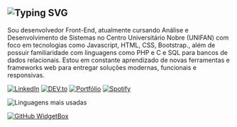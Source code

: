 ## ![Typing SVG](https://readme-typing-svg.herokuapp.com/?lines=Olá!+me+chamo+Allan+Kennedy&font=Fira%20Code¢er=true&width=380&height=50)


Sou desenvolvedor Front-End, atualmente cursando Análise e Desenvolvimento de Sistemas no Centro Universitário Nobre (UNIFAN) com foco em tecnologias como Javascript, HTML, CSS, Bootstrap., além de possuir familiaridade com linguagens como PHP e C e SQL para bancos de dados relacionais. Estou em constante aprendizado de novas ferramentas e frameworks web para entregar soluções modernas, funcionais e responsivas.

<a href="https://www.linkedin.com/in/allankennedys/" target="_blank"><img src="https://img.shields.io/badge/LinkedIn-%230077B5.svg?&style=flat-square&logo=linkedin&logoColor=white" alt="LinkedIn"></a>
<a href="https://dev.to/allankennedys" target="_blank"><img src="https://img.shields.io/badge/DEV-%230A0A0A.svg?&style=flat-square&logo=DEV.to&logoColor=white" alt="DEV.to"></a>
<a href="https://allankennedys.VERCEL.APP" target="_blank"><img src="https://img.shields.io/badge/Portf%C3%B3lio-%230A0A0A.svg?&style=flat-square&color=blue" alt="Portfólio"></a>
<a href="https://open.spotify.com/playlist/0DXmPVpdik6ujzpnV8YOFk" target="_blank"><img src="https://img.shields.io/badge/Spotify-%231ED760.svg?&style=flat-square&logo=spotify&logoColor=white" alt="Spotify"></a>

![Linguagens mais usadas](https://github-readme-stats.vercel.app/api/top-langs/?username=allankennedys&layout=compact&theme=light)

[![GitHub WidgetBox](https://github-widgetbox.vercel.app/api/skills?languages=js,html,css,c,json,mysql,powershell,bash&frameworks=react,bootstrap&tools=git,npm,firebase,nodejs&software=linux,windows,vscode)](https://github.com/Jurredr/github-widgetbox)

<!--
**allankennedys/allankennedys** is a ✨ _special_ ✨ repository because its `README.md` (this file) appears on your GitHub profile.

Here are some ideas to get you started:

- 🔭 I’m currently working on ...
- 🌱 I’m currently learning ...
- 👯 I’m looking to collaborate on ...
- 🤔 I’m looking for help with ...
- 💬 Ask me about ...
- 📫 How to reach me: ...
- 😄 Pronouns: ...
- ⚡ Fun fact: ...
-->
